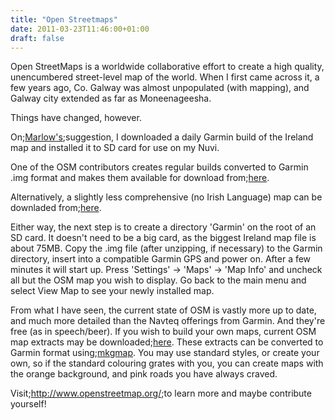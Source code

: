 ```yaml
---
title: "Open Streetmaps"
date: 2011-03-23T11:46:00+01:00
draft: false
---
```


Open StreetMaps is a worldwide collaborative effort to create a high quality, unencumbered street-level map of the world. When I first came across it, a few years ago, Co. Galway was almost unpopulated (with mapping), and Galway city extended as far as Moneenageesha.

Things have changed, however.

On;<a href=http://www.marlow.dk/site.php>Marlow's</a>;suggestion, I downloaded a daily Garmin build of the Ireland map and installed it to SD card for use on my Nuvi.

One of the OSM contributors creates regular builds converted to Garmin .img format and makes them available for download from;<a href=http://andrewmccarthy.ie/osm/>here</a>.

Alternatively, a slightly less comprehensive (no Irish Language) map can be downladed from;<a href=http://maps.openstreetmap.ie/~mackerski/garmin/>here</a>.

Either way, the next step is to create a directory 'Garmin' on the root of an SD card. It doesn't need to be a big card, as the biggest Ireland map file is about 75MB.
Copy the .img file (after unzipping, if necessary) to the Garmin directory, insert into a compatible Garmin GPS and power on. After a few minutes it will start up. Press 'Settings' -&gt; 'Maps' -&gt; 'Map Info' and uncheck all but
the OSM map you wish to display. Go back to the main menu and select View Map to see your newly installed map.

From what I have seen, the current state of OSM is vastly more up to date, and much more detailed than the Navteq offerings from Garmin. And they're free (as in speech/beer).
If you wish to build your own maps, current OSM map extracts may be downloaded;<a href=http://download.geofabrik.de/osm/>here</a>. These extracts can be converted to Garmin format using;<a href=http://wiki.openstreetmap.org/wiki/Mkgmap>mkgmap</a>. You may use standard styles, or create your own, so if the standard colouring grates with you, you can create maps with the orange background, and pink roads you have always craved.

Visit;<a href=http://www.openstreetmap.org/>http://www.openstreetmap.org/</a>;to learn more and maybe contribute yourself!
